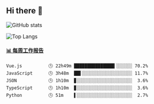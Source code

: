 ## Hi there 👋

![GitHub stats](https://github-readme-stats.orilight.top/api?username=orilights)

![Top Langs](https://github-readme-stats.orilight.top/api/top-langs/?username=orilights&layout=compact)

<!-- waka-box start -->
#### <a href="https://gist.github.com/92c8d5b388768c10efcba86e82b7c4fb" target="_blank">📊 每周工作报告</a>
```text
Vue.js          🕓 22h49m ███████████████▍░░░░░░ 70.2%
JavaScript      🕓 3h48m  ██▌░░░░░░░░░░░░░░░░░░░ 11.7%
JSON            🕓 1h10m  ▊░░░░░░░░░░░░░░░░░░░░░  3.6%
TypeScript      🕓 1h10m  ▊░░░░░░░░░░░░░░░░░░░░░  3.6%
Python          🕓 51m    ▌░░░░░░░░░░░░░░░░░░░░░  2.7%
```
<!-- Powered by https://github.com/journey-ad/waka-box-go . -->
<!-- waka-box end -->
